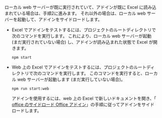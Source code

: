 ローカル web サーバーが既に実行されていて、アドインが既に Excel に読み込まれている場合は、手順2に進みます。 それ以外の場合は、ローカル web サーバーを起動して、アドインをサイドロードします。 

- Excel でアドインをテストするには、プロジェクトのルートディレクトリで次のコマンドを実行します。 これにより、ローカル web サーバーが起動 (まだ実行されていない場合) し、アドインが読み込まれた状態で Excel が開きます。

    ```command&nbsp;line
    npm start
    ```

- Web 上の Excel でアドインをテストするには、プロジェクトのルートディレクトリで次のコマンドを実行します。 このコマンドを実行すると、ローカル web サーバーが起動します (まだ実行していない場合)。

    ```command&nbsp;line
    npm run start:web
    ```

    アドインを使用するには、web 上の Excel で新しいドキュメントを開き、「 [office のサイドロード Office アドイン](../testing/sideload-office-add-ins-for-testing.md#sideload-an-office-add-in-in-office-on-the-web)」の手順に従ってアドインをサイドロードします。
